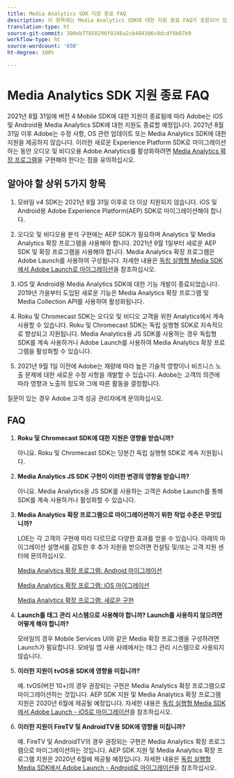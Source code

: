 ```yaml
---
title: Media Analytics SDK 지원 종료 FAQ
description: 이 항목에는 Media Analytics SDK에 대한 지원 종료 FAQ가 포함되어 있습니다.
translation-type: ht
source-git-commit: 300eb77858296f0246a2cb484386c0dcdf8b87b9
workflow-type: ht
source-wordcount: '650'
ht-degree: 100%

---
```



# Media Analytics SDK 지원 종료 FAQ

2021년 8월 31일에 버전 4 Mobile SDK에 대한 지원이 종료됨에 따라 Adobe는 iOS 및 Android용 Media Analytics SDK에 대한 지원도 종료할 예정입니다. 2021년 8월 31일 이후 Adobe는 수정 사항, OS 관련 업데이트 또는 Media Analytics SDK에 대한 지원을 제공하지 않습니다.  이러한 새로운 Experience Platform SDK로 마이그레이션하는 동안 오디오 및 비디오용 Adobe Analytics를 활성화하려면 [Media Analytics 확장 프로그램](https://aep-sdks.gitbook.io/docs/using-mobile-extensions/adobe-media-analytics)을 구현해야 한다는 점을 유의하십시오.

## 알아야 할 상위 5가지 항목

1. 모바일 v4 SDK는 2021년 8월 31일 이후로 더 이상 지원되지 않습니다. iOS 및 Android용 Adobe Experience Platform(AEP) SDK로 마이그레이션해야 합니다.

1. 오디오 및 비디오용 분석 구현에는 AEP SDK가 필요하며 Analytics 및 Media Analytics 확장 프로그램을 사용해야 합니다. 2021년 9월 1일부터 새로운 AEP SDK 및 확장 프로그램을 사용해야 합니다.  Media Analytics 확장 프로그램은 Adobe Launch를 사용하여 구성됩니다.  자세한 내용은 [독립 실행형 Media SDK에서 Adobe Launch로 마이그레이션](https://docs.adobe.com/content/help/ko-KR/media-analytics/using/sdk-implement/sdk-to-launch/sdk-to-launch-migration.html)을 참조하십시오.

1. iOS 및 Android용 Media Analytics SDK에 대한 기능 개발이 종료되었습니다.  2019년 가을부터 도입된 새로운 기능은 Media Analytics 확장 프로그램 및 Media Collection API를 사용하여 활성화됩니다.

1. Roku 및 Chromecast SDK는 오디오 및 비디오 고객을 위한 Analytics에서 계속 사용할 수 있습니다. Roku 및 Chromecast SDK는 독립 실행형 SDK로 지속적으로 향상되고 지원됩니다.  Media Analytics용 JS SDK를 사용하는 경우 독립형 SDK를 계속 사용하거나 Adobe Launch를 사용하여 Media Analytics 확장 프로그램을 활성화할 수 있습니다.

1. 2021년 9월 1일 이전에 Adobe는 재량에 따라 높은 기술적 영향이나 비즈니스 노출 문제에 대한 새로운 수정 사항을 개발할 수 있습니다. Adobe는 고객의 의견에 따라 영향과 노출의 정도와 그에 따른 활동을 결정합니다.

질문이 있는 경우 Adobe 고객 성공 관리자에게 문의하십시오.

## FAQ

1. **Roku 및 Chromecast SDK에 대한 지원은 영향을 받습니까?**

   아니요.  Roku 및 Chromecast SDK는 당분간 독립 실행형 SDK로 계속 지원됩니다.
1. **Media Analytics JS SDK 구현이 이러한 변경의 영향을 받습니까?**

   아니요.  Media Analytics용 JS SDK를 사용하는 고객은 Adobe Launch를 통해 SDK를 계속 사용하거나 활성화할 수 있습니다.
&#x200B;
1. **Media Analytics 확장 프로그램으로 마이그레이션하기 위한 작업 수준은 무엇입니까?**

   LOE는 각 고객의 구현에 따라 다르므로 다양한 효과를 얻을 수 있습니다.  아래의 마이그레이션 설명서를 검토한 후 추가 지원을 받으려면 컨설팅 및/또는 고객 지원 센터에 문의하십시오.

   [Media Analytics 확장 프로그램: Android 마이그레이션](https://docs.adobe.com/content/help/ko-KR/media-analytics/using/sdk-implement/sdk-to-launch/sdk-to-launch-migration-platforms/sdk-to-launch-migration-android.html)

   [Media Analytics 확장 프로그램: iOS 마이그레이션](https://docs.adobe.com/content/help/ko-KR/media-analytics/using/sdk-implement/sdk-to-launch/sdk-to-launch-migration-platforms/sdk-to-launch-migration-ios.html)

   [Media Analytics 확장 프로그램: 새로운 구현](https://aep-sdks.gitbook.io/docs/using-mobile-extensions/adobe-media-analytics)

1. **Launch를 태그 관리 시스템으로 사용해야 합니까? Launch를 사용하지 않으려면 어떻게 해야 합니까?**

   모바일의 경우 Mobile Services UI와 같은 Media 확장 프로그램을 구성하려면 Launch가 필요합니다. 모바일 앱 사용 사례에서는 태그 관리 시스템으로 사용되지 않습니다.

1. **이러한 지원이 tvOS용 SDK에 영향을 미칩니까?**

   예. tvOS(버전 10+)의 경우 권장되는 구현은 Media Analytics 확장 프로그램으로 마이그레이션하는 것입니다.  AEP SDK 지원 및 Media Analytics 확장 프로그램 지원은 2020년 6월에 제공될 예정입니다.  자세한 내용은 [독립 실행형 Media SDK에서 Adobe Launch - iOS로 마이그레이션](https://docs.adobe.com/content/help/ko-KR/media-analytics/using/sdk-implement/sdk-to-launch/sdk-to-launch-migration-platforms/sdk-to-launch-migration-ios.html)을 참조하십시오.

1. **이러한 지원이 FireTV 및 AndroidTV용 SDK에 영향을 미칩니까?**

   예. FireTV 및 AndroidTV의 경우 권장되는 구현은 Media Analytics 확장 프로그램으로 마이그레이션하는 것입니다.  AEP SDK 지원 및 Media Analytics 확장 프로그램 지원은 2020년 6월에 제공될 예정입니다.  자세한 내용은 [독립 실행형 Media SDK에서 Adobe Launch - Android로 마이그레이션](https://docs.adobe.com/content/help/ko-KR/media-analytics/using/sdk-implement/sdk-to-launch/sdk-to-launch-migration-platforms/sdk-to-launch-migration-android.html)을 참조하십시오.
